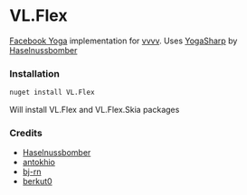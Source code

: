 # VL.Flex

[Facebook Yoga](https://github.com/facebook/yoga) implementation for [vvvv](https://vvvv.org/). Uses [YogaSharp](https://github.com/Haselnussbomber/YogaSharp/) by [Haselnussbomber
](https://github.com/Haselnussbomber)

### Installation

```sh
nuget install VL.Flex
```

Will install VL.Flex and VL.Flex.Skia packages

### Credits

- [Haselnussbomber](https://github.com/Haselnussbomber)
- [antokhio](https://github.com/antokhio)
- [bj-rn](https://github.com/bj-rn)
- [berkut0](https://github.com/berkut0)
